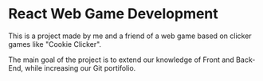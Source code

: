 # React Web Game Development
This is a project made by me and a friend of a web game based on clicker games like "Cookie Clicker". 

The main goal of the project is to extend our knowledge of Front and Back-End, while increasing our Git portifolio.